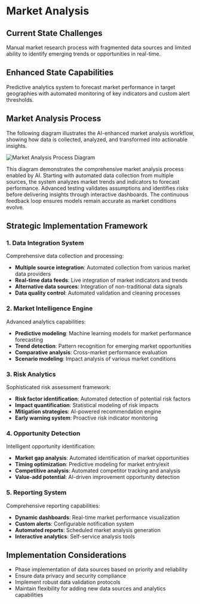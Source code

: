 # Market Analysis

## Current State Challenges

Manual market research process with fragmented data sources and limited ability to identify emerging trends or opportunities in real-time.

## Enhanced State Capabilities

Predictive analytics system to forecast market performance in target geographies with automated monitoring of key indicators and custom alert thresholds.

## Market Analysis Process

The following diagram illustrates the AI-enhanced market analysis workflow, showing how data is collected, analyzed, and transformed into actionable insights.

<div class="diagram-container process-diagram">
  <img src="https://www.mermaidchart.com/raw/c847efb0-8ffb-4c52-b1d7-b716a748fc6d?theme=light&version=v0.1&format=svg" alt="Market Analysis Process Diagram" />
</div>

This diagram demonstrates the comprehensive market analysis process enabled by AI. Starting with automated data collection from multiple sources, the system analyzes market trends and indicators to forecast performance. Advanced testing validates assumptions and identifies risks before delivering insights through interactive dashboards. The continuous feedback loop ensures models remain accurate as market conditions evolve.

## Strategic Implementation Framework

### 1. Data Integration System

Comprehensive data collection and processing:

- **Multiple source integration**: Automated collection from various market data providers
- **Real-time data feeds**: Live integration of market indicators and trends
- **Alternative data sources**: Integration of non-traditional data signals
- **Data quality control**: Automated validation and cleaning processes

### 2. Market Intelligence Engine

Advanced analytics capabilities:

- **Predictive modeling**: Machine learning models for market performance forecasting
- **Trend detection**: Pattern recognition for emerging market opportunities
- **Comparative analysis**: Cross-market performance evaluation
- **Scenario modeling**: Impact analysis of various market conditions

### 3. Risk Analytics

Sophisticated risk assessment framework:

- **Risk factor identification**: Automated detection of potential risk factors
- **Impact quantification**: Statistical modeling of risk impacts
- **Mitigation strategies**: AI-powered recommendation engine
- **Early warning system**: Proactive risk indicator monitoring

### 4. Opportunity Detection

Intelligent opportunity identification:

- **Market gap analysis**: Automated identification of market opportunities
- **Timing optimization**: Predictive modeling for market entry/exit
- **Competitive analysis**: Automated competitor tracking and analysis
- **Value-add potential**: AI-driven improvement opportunity detection

### 5. Reporting System

Comprehensive reporting capabilities:

- **Dynamic dashboards**: Real-time market performance visualization
- **Custom alerts**: Configurable notification system
- **Automated reports**: Scheduled market analysis generation
- **Interactive analytics**: Self-service analysis tools

## Implementation Considerations

- Phase implementation of data sources based on priority and reliability
- Ensure data privacy and security compliance
- Implement robust data validation protocols
- Maintain flexibility for adding new data sources and analytics capabilities
